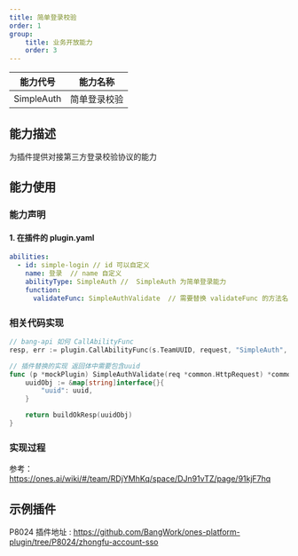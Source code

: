 ```yaml
---
title: 简单登录校验
order: 1
group:
    title: 业务开放能力
    order: 3
---
```


| 能力代号   | 能力名称     |
| ---------- | ------------ |
| SimpleAuth | 简单登录校验 |

## 能力描述

为插件提供对接第三方登录校验协议的能力



## 能力使用

### 能力声明

#### 1. 在插件的 plugin.yaml

```yaml
abilities:
  - id: simple-login // id 可以自定义
    name: 登录  // name 自定义
    abilityType: SimpleAuth //  SimpleAuth 为简单登录能力
    function:
      validateFunc: SimpleAuthValidate  // 需要替换 validateFunc 的方法名
```

### 相关代码实现

```go
// bang-api 如何 CallAbilityFunc
resp, err := plugin.CallAbilityFunc(s.TeamUUID, request, "SimpleAuth", "validateFunc")

// 插件替换的实现 返回体中需要包含uuid
func (p *mockPlugin) SimpleAuthValidate(req *common.HttpRequest) *common.HttpResponse {
    uuidObj := &map[string]interface{}{
        "uuid": uuid,
    }

    return buildOkResp(uuidObj)
}
```




### 实现过程

参考：https://ones.ai/wiki/#/team/RDjYMhKq/space/DJn91vTZ/page/91kjF7hq



## 示例插件

P8024 插件地址 : https://github.com/BangWork/ones-platform-plugin/tree/P8024/zhongfu-account-sso